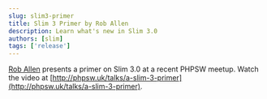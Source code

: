 ```yaml
---
slug: slim3-primer
title: Slim 3 Primer by Rob Allen
description: Learn what's new in Slim 3.0
authors: [slim]
tags: ['release']
---
```


[Rob Allen](http://akrabat.com/) presents a primer on Slim 3.0 at a recent PHPSW meetup. Watch the video at [http://phpsw.uk/talks/a-slim-3-primer](http://phpsw.uk/talks/a-slim-3-primer).

<!-- truncate -->

